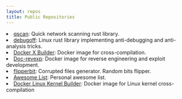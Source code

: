 ```yaml
---
layout: repos
title: Public Repositories
---
```


<li>
  <a href="https://github.com/0xor0ne/qscan" target="_blank">qscan</a>: Quick network scanning rust library.
</li>

<li>
  <a href="https://github.com/0xor0ne/debugoff" target="_blank">debugoff</a>: Linux rust library implementing anti-debugging and anti-analysis tricks.
</li>

<li>
  <a href="https://github.com/0xor0ne/docker-x-builder" target="_blank">Docker X Builder</a>: Docker image for cross-compilation.
</li>

<li>
  <a href="https://github.com/0xor0ne/doc-revexp" target="_blank">Doc-revexp</a>: Docker image for reverse engineering and exploit development.
</li>

<li>
  <a href="https://github.com/0xor0ne/flipperbit" target="_blank">flipperbit</a>: Corrupted files generator. Random bits flipper.
</li>

<li>
  <a href="https://github.com/0xor0ne/awesome-list" target="_blank">Awesome List</a>: Personal awesome list.
</li>

<li>
  <a href="https://github.com/0xor0ne/docker-linux-kernel-builder" target="_blank">Docker Linux Kernel Builder</a>: Docker image for Linux kernel cross-compilation
</li>
